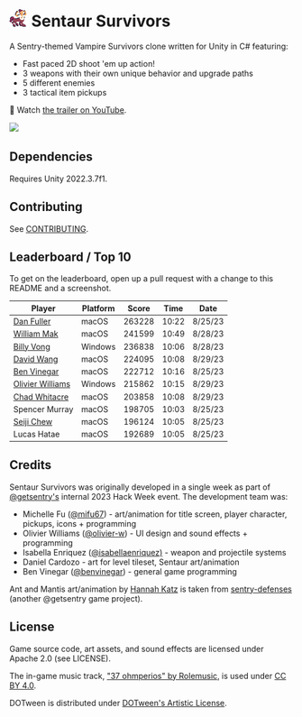 # ![](Media/sentaur.gif) Sentaur Survivors

A Sentry-themed Vampire Survivors clone written for Unity in C# featuring:
* Fast paced 2D shoot 'em up action!
* 3 weapons with their own unique behavior and upgrade paths
* 5 different enemies
* 3 tactical item pickups

🍿 Watch [the trailer on YouTube](https://www.youtube.com/watch?v=8z4T97gJ7Rg).

![](/Media/gameplay.gif?raw=true)

## Dependencies

Requires Unity 2022.3.7f1.

## Contributing

See [CONTRIBUTING](CONTRIBUTING.md).

## Leaderboard / Top 10

To get on the leaderboard, open up a pull request with a change to this README and a screenshot.

| Player                                   | Platform   | Score  | Time  | Date    |
| ---------------------------------------- | ---------- | ------ | ----- | ------- |
| [Dan Fuller](github.com/wedamija)        | macOS      | 263228 | 10:22 | 8/25/23 |
| [William Mak](github.com/wmak)           | macOS      | 241599 | 10:49 | 8/28/23 |
| [Billy Vong](github.com/billyvong)       | Windows    | 236838 | 10:06 | 8/28/23 |
| [David Wang](github.com/davidenwang)     | macOS      | 224095 | 10:08 | 8/29/23 |
| [Ben Vinegar](github.com/benvinegar)     | macOS      | 222712 | 10:16 | 8/25/23 |
| [Olivier Williams](github.com/olivier-w) | Windows    | 215862 | 10:15 | 8/29/23 |
| [Chad Whitacre](github.com/chadwhitacre) | macOS      | 203858 | 10:08 | 8/29/23 |
| Spencer Murray                           | macOS      | 198705 | 10:03 | 8/25/23 |
| [Seiji Chew](github.com/schew2381)       | macOS      | 196124 | 10:05 | 8/25/23 |
| Lucas Hatae                              | macOS      | 192689 | 10:05 | 8/25/23 |


## Credits

Sentaur Survivors was originally developed in a single week as part of [@getsentry's](https://github.com/getsentry) internal 2023 Hack Week event. The development team was:

* Michelle Fu ([@mifu67](https://github.com/mifu67)) - art/animation for title screen, player character, pickups, icons + programming
* Olivier Williams ([@olivier-w](https://github.com/olivier-w)) - UI design and sound effects + programming
* Isabella Enriquez ([@isabellaenriquez)](https://github.com/isabellaenriquez) - weapon and projectile systems
* Daniel Cardozo - art for level tileset, Sentaur art/animation
* Ben Vinegar ([@benvinegar](https://github.com/benvinegar)) - general game programming

Ant and Mantis art/animation by [Hannah Katz](https://dribbble.com/HKatz) is taken from [sentry-defenses](https://github.com/getsentry/sentry-defenses) (another @getsentry game project).

## License

Game source code, art assets, and sound effects are licensed under Apache 2.0 (see LICENSE).

The in-game music track, ["37 ohmperios" by Rolemusic](https://freemusicarchive.org/music/Rolemusic/single/37-ohmperios/), is used under [CC BY 4.0](https://creativecommons.org/licenses/by/4.0/).

DOTween is distributed under [DOTween's Artistic License](https://dotween.demigiant.com/license.php).
